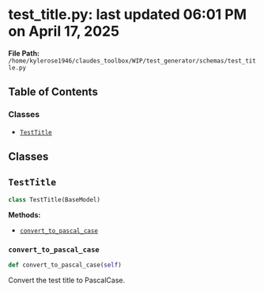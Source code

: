 # test_title.py: last updated 06:01 PM on April 17, 2025

**File Path:** `/home/kylerose1946/claudes_toolbox/WIP/test_generator/schemas/test_title.py`

## Table of Contents

### Classes

- [`TestTitle`](#testtitle)

## Classes

## `TestTitle`

```python
class TestTitle(BaseModel)
```

**Methods:**

- [`convert_to_pascal_case`](#convert_to_pascal_case)

### `convert_to_pascal_case`

```python
def convert_to_pascal_case(self)
```

Convert the test title to PascalCase.
